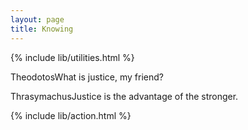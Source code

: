 ```yaml
---
layout: page
title: Knowing
---
```

{% include lib/utilities.html %}
<p class="dialogue"><span class="speaker">Theodotos</span>What is justice, my friend?</p>
<p class="dialogue"><span class="speaker">Thrasymachus</span>Justice is the advantage of the stronger.</p>
{% include lib/action.html %}
